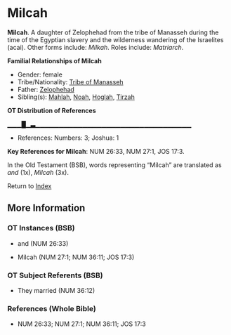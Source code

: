 # Milcah
**Milcah**. 
A daughter of Zelophehad from the tribe of Manasseh during the time of the Egyptian slavery and the wilderness wandering of the Israelites (acai). 
Other forms include: 
*Milkah*. 
Roles include: 
_Matriarch_. 




**Familial Relationships of Milcah**


* Gender: female
* Tribe/Nationality: [Tribe of Manasseh](../../../groups/md/acai/Manasseh.md)
* Father: [Zelophehad](Zelophehad.md)
* Sibling(s): [Mahlah](Mahlah.md), [Noah](Noah.2.md), [Hoglah](Hoglah.md), [Tirzah](Tirzah.md)


**OT Distribution of References**

▁▁▁█▁▃▁▁▁▁▁▁▁▁▁▁▁▁▁▁▁▁▁▁▁▁▁▁▁▁▁▁▁▁▁▁▁▁▁
* References: Numbers: 3; Joshua: 1



**Key References for Milcah**: 
NUM 26:33, NUM 27:1, JOS 17:3. 


In the Old Testament (BSB), words representing “Milcah” are translated as 
*and* (1x), *Milcah* (3x). 




Return to [Index](00-Index.md)

## More Information

### OT Instances (BSB)

* and (NUM 26:33)

* Milcah (NUM 27:1; NUM 36:11; JOS 17:3)



### OT Subject Referents (BSB)

* They married (NUM 36:12)



### References (Whole Bible)

* NUM 26:33; NUM 27:1; NUM 36:11; JOS 17:3



